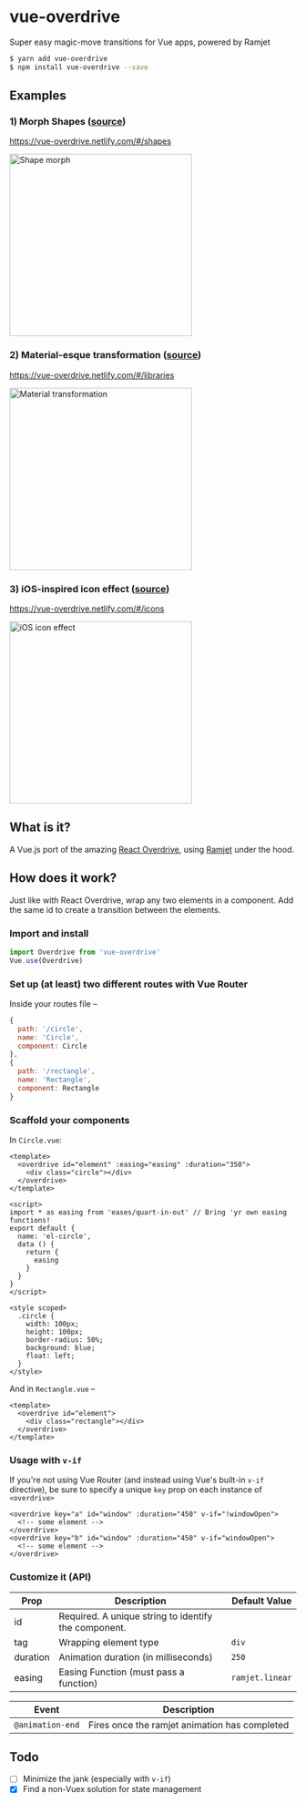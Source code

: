 # vue-overdrive
Super easy magic-move transitions for Vue apps, powered by Ramjet

```bash
$ yarn add vue-overdrive
$ npm install vue-overdrive --save
```

## Examples
### 1) Morph Shapes ([source](examples/src/router/index.js#L22-L38))
https://vue-overdrive.netlify.com/#/shapes

<img src="https://imgur.com/YRwM2T8.gif" alt="Shape morph" width="320"/>

### 2) Material-esque transformation ([source](examples/src/router/index.js#L41-L53))
https://vue-overdrive.netlify.com/#/libraries

<img src="https://imgur.com/B6BYxRv.gif" alt="Material transformation" width="320"/>

### 3) iOS-inspired icon effect ([source](examples/src/router/index.js#L54-L65))
https://vue-overdrive.netlify.com/#/icons

<img src="https://imgur.com/vrb7QQ2.gif" alt="iOS icon effect" width="320"/>


## What is it?
A Vue.js port of the amazing [React Overdrive](https://github.com/berzniz/react-overdrive), using [Ramjet](https://github.com/Rich-Harris/ramjet) under the hood.

## How does it work?
Just like with React Overdrive, wrap any two elements in a <overdrive id=""></overdrive> component. Add the same id to create a transition between the elements.

### Import and install

```js
import Overdrive from 'vue-overdrive'
Vue.use(Overdrive)
```

### Set up (at least) two different routes with Vue Router

Inside your routes file –
```js
{
  path: '/circle',
  name: 'Circle',
  component: Circle
},
{
  path: '/rectangle',
  name: 'Rectangle',
  component: Rectangle 
}
```

### Scaffold your components

In `Circle.vue`:
```vue
<template>
  <overdrive id="element" :easing="easing" :duration="350">
    <div class="circle"></div>
  </overdrive>
</template>

<script>
import * as easing from 'eases/quart-in-out' // Bring 'yr own easing functions!
export default {
  name: 'el-circle',
  data () {
    return {
      easing
    }
  }
}
</script>

<style scoped>
  .circle {
    width: 100px;
    height: 100px;
    border-radius: 50%;
    background: blue;
    float: left;
  }
</style>

```

And in `Rectangle.vue` –

```vue
<template>
  <overdrive id="element">
    <div class="rectangle"></div>
  </overdrive>
</template>
```

### Usage with `v-if`
If you're not using Vue Router (and instead using Vue's built-in `v-if` directive), be sure to specify a unique `key` prop on each instance of `<overdrive>`

```vue
<overdrive key="a" id="window" :duration="450" v-if="!windowOpen">
  <!-- some element -->
</overdrive>
<overdrive key="b" id="window" :duration="450" v-if="windowOpen">
  <!-- some element -->
</overdrive>
```

### Customize it (API)


| Prop     	| Description                                          	| Default Value   	|
|----------	|------------------------------------------------------	|-----------------	|
| id       	| Required. A unique string to identify the component. 	|                 	|
| tag      	| Wrapping element type                                	| `div`           	|
| duration 	| Animation duration (in milliseconds)                 	| `250`           	|
| easing   	| Easing Function (must pass a function)               	| `ramjet.linear` 	|

| Event            	| Description                                   	|
|------------------	|-----------------------------------------------	|
| `@animation-end` 	| Fires once the ramjet animation has completed 	|


## Todo
- [ ] Minimize the jank (especially with `v-if`)
- [x] Find a non-Vuex solution for state management
